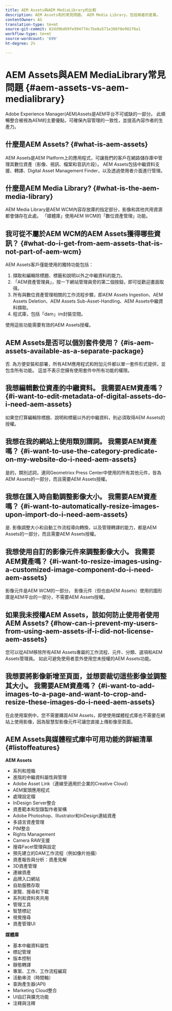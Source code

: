 ```yaml
---
title: AEM Assets與AEM MediaLibrary的比較
description: AEM Assets和的常見問題。 AEM Media Library，包括兩者的差異。
contentOwner: AG
translation-type: tm+mt
source-git-commit: 82dd9bd69fe994f74c7be8a571e386f0e902f6a1
workflow-type: tm+mt
source-wordcount: '699'
ht-degree: 2%

---
```



# AEM Assets與AEM MediaLibrary常見問題 {#aem-assets-vs-aem-medialibrary}

Adobe Experience Manager(AEM)Assets是AEM平台不可或缺的一部分。 此順暢整合被視為AEM的主要優點，可確保內容管理的一致性，並提高內容作者的生產力。

## 什麼是AEM Assets? {#what-is-aem-assets}

AEM Assets是AEM Platform上的應用程式，可讓我們的客戶在網路儲存庫中管理其數位資產（影像、視訊、檔案和音訊片段）。 AEM Assets包括中繼資料支援、轉譯、Digital Asset Management Finder，以及透過使用者介面進行管理。

## 什麼是AEM Media Library? {#what-is-the-aem-media-library}

AEM Media Library是AEM WCM內容存放庫的指定部分，影像和其他共用資源都會儲存在此處。 「媒體庫」使用AEM WCM的「數位資產管理」功能。

## 我可從不屬於AEM WCM的AEM Assets獲得哪些資訊？ {#what-do-i-get-from-aem-assets-that-is-not-part-of-aem-wcm}

AEM Assets客戶僅能使用的獨特功能包括：

1. 擷取和編輯除標題、標籤和說明以外之中繼資料的能力。
1. 「AEM資產管理員」，按一下網站管理員旁的第二個按鈕，即可從歡迎畫面取得。
1. 所有與數位資產管理相關的工作流程步驟，即AEM Assets Ingestion、AEM Assets Deletion、AEM Assets Sub-Asset-Handling、AEM Assets中繼資料擷取。
1. 程式庫，包括「dam」im封裝空間。

使用這些功能需要有效的AEM Assets授權。

## AEM Assets是否可以個別套件使用？ {#is-aem-assets-available-as-a-separate-package}

否. 為方便安裝和部署，所有AEM應用程式和附加元件都以單一套件形式提供，並包含所有功能。 這並不表示您擁有使用套件中所有功能的權限。

## 我想編輯數位資產的中繼資料。 我需要AEM資產嗎？ {#i-want-to-edit-metadata-of-digital-assets-do-i-need-aem-assets}

如果您打算編輯除標題、說明和標籤以外的中繼資料，則必須取得AEM Assets的授權。

## 我想在我的網站上使用類別謂詞。 我需要AEM資產嗎？ {#i-want-to-use-the-category-predicate-on-my-website-do-i-need-aem-assets}

是的，類別述詞，連同Geometrixx Press Center中使用的所有其他元件，皆為AEM Assets的一部分，而且需要AEM Assets授權。

## 我想在匯入時自動調整影像大小。 我需要AEM資產嗎？ {#i-want-to-automatically-resize-images-upon-import-do-i-need-aem-assets}

是. 影像調整大小和自動工作流程導向轉換，以及管理轉譯的能力，都是AEM Assets的一部分，而且需要AEM Assets授權。

## 我想使用自訂的影像元件來調整影像大小。 我需要AEM資產嗎？ {#i-want-to-resize-images-using-a-customized-image-component-do-i-need-aem-assets}

影像元件是AEM WCM的一部分。 影像元件（但也由AEM Assets）使用的圖形庫是AEM平台的一部分，不需要AEM Assets授權。

## 如果我未授權AEM Assets，該如何防止使用者使用AEM Assets? {#how-can-i-prevent-my-users-from-using-aem-assets-if-i-did-not-license-aem-assets}

您可以從AEM移除所有AEM Assets專屬的工作流程、元件、分類、選項和AEM Assets管理員。 如此可避免使用者意外使用您未授權的AEM Assets功能。

## 我想要將影像新增至頁面，並想要裁切這些影像並調整其大小。 我需要AEM資產嗎？ {#i-want-to-add-images-to-a-page-and-want-to-crop-and-resize-these-images-do-i-need-aem-assets}

在此使用案例中，您不需要購買AEM Assets，即使使用媒體程式庫也不需要在網站上使用影像，因為智慧型影像元件可讓您直接上傳影像至頁面。

## AEM Assets與媒體程式庫中可用功能的詳細清單 {#listoffeatures}

**AEM Assets**

* 系列和燈箱
* 進階的中繼資料屬性與管理
* Adobe Asset Link（連線至適用於企業的Creative Cloud）
* AEM案頭應用程式
* 處理設定檔
* InDesign Server整合
* 資產範本和型錄製作者架構
* Adobe Photoshop、Illustrator和InDesign連結資產
* 多語言資產管理
* PIM整合
* Rights Management
* Camera RAW支援
* 搜尋Facet管理與設定
* 預先建立的DAM工作流程（例如像片拍攝）
* 資產報告與分析：資產見解
* 3D資產管理
* 連線資產
* 品牌入口網站
* 自助服務存取
* 瀏覽、搜尋和下載
* 系列和資料夾共用
* 管理工具
* 智慧標記
* 視覺搜尋
* 資產管理UI

**媒體庫**

* 基本中繼資料屬性
* 標記管理
* 版本控制
* 靜態轉譯
* 專案、工作、工作流程編寫
* 活動串流（時間軸）
* 查詢產生器(API)
* Marketing Cloud整合
* UI自訂與擴充功能
* 注釋與注釋
